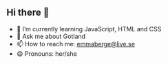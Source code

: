 ## Hi there 👋

- 🌱 I’m currently learning JavaScript, HTML and CSS
- 💬 Ask me about Gotland
- 📫 How to reach me: emmaberge@live.se
- 😄 Pronouns: her/she
